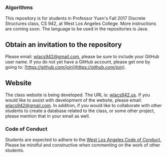 ### Algorithms
This repository is for students in Professor Yuen's Fall 2017 Discrete Structures class, CS 942, at West Los Angeles College.
More instructions are coming soon. The language to be used in the repositories is Java.  

## Obtain an invitation to the repository 
Please email: [wlacs942@gmail.com](mailto:wlacs942@gmail.com), please be sure to include your GitHub user name. If you do not
yet have a GitHub account, please get one by going to: [https://github.com/join](https://github.com/join).

## Website
The class website is being developed. The URL is: [wlacs942.us](http://wlacs942.us). If you would like to assist with
development of the website, please email: [wlacs942@gmail.com](mailto:wlacs942@gmail.com). In addition, if you would like to
collaborate with other students to create a database related to the class, or some other project, please mention that in
your email as well. 

### Code of Conduct
Students are expected to adhere to the [West Los Angeles Code of Conduct.](http://www.wlac.edu/academics/pdf/WLAC_Catalog_Policies.pdf) 
Please be mindful and constructive when commenting on the work of other students.







